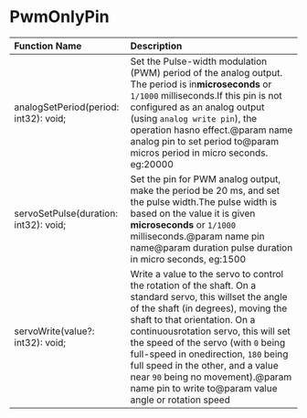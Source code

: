 # PwmOnlyPin

|Function Name| Description|
|:---|:---|
|analogSetPeriod(period: int32): void; |Set the Pulse-width modulation (PWM) period of the analog output. The period is in**microseconds** or `1/1000` milliseconds.If this pin is not configured as an analog output (using `analog write pin`), the operation hasno effect.@param name analog pin to set period to@param micros period in micro seconds. eg:20000|
|servoSetPulse(duration: int32): void; |Set the pin for PWM analog output, make the period be 20 ms, and set the pulse width.The pulse width is based on the value it is given **microseconds** or `1/1000` milliseconds.@param name pin name@param duration pulse duration in micro seconds, eg:1500|
|servoWrite(value?: int32): void; |Write a value to the servo to control the rotation of the shaft. On a standard servo, this willset the angle of the shaft (in degrees), moving the shaft to that orientation. On a continuousrotation servo, this will set the speed of the servo (with ``0`` being full-speed in onedirection, ``180`` being full speed in the other, and a value near ``90`` being no movement).@param name pin to write to@param value angle or rotation speed|
